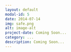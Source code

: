 ```yaml
---
layout: default
modal-id: 5
date: 2014-07-14
img: safe.png
alt: image-alt
project-date: Coming Soon...
category: ...
description: Coming Soon...
---
```

